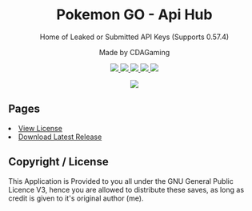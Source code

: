 <h1 align="center">Pokemon GO - Api Hub</h1>
<p align="center">Home of Leaked or Submitted API Keys (Supports 0.57.4)</p>
<p align="center">Made by CDAGaming</p>

<p align="center">
  <a href="https://github.com/CDAGaming/APIHub/releases">
  <img src="https://img.shields.io/github/downloads/CDAGaming/APIHub/total.svg"/>
  </a>
  <a href="http://www.gnu.org/licenses/gpl-3.0">
  <img src="https://img.shields.io/badge/License-GPL%20v3-blue.svg"/>
  </a>
  <a href="https://cdagaming.github.io">
  <img src="https://img.shields.io/website-up-down-green-red/http/shields.io.svg?maxAge=2592000"/>
  </a>
  <a href="https://github.com/CDAGaming/APIHub/releases/latest">
  <img src="https://img.shields.io/github/release/CDAGaming/APIHub.svg?style=flat-square"/>
  </a>
  <a>
  <img src="https://ci.appveyor.com/api/projects/status/ac607uyqrd656gjw?svg=true"/>
  </a>
</p>
<p align="center">
  <a href="https://discord.gg/9P7yYZV">
  <img src="https://discordapp.com/api/guilds/286947442367135764/widget.png?style=banner3&time-" />
  </a>
</p>

<h2>Pages</h2>
<li><a href="https://raw.githubusercontent.com/CDAGaming/APIHub/master/LICENSE.md">View License</a></li>
<li><a href="https://github.com/CDAGaming/APIHub/releases/latest">Download Latest Release</a></li>

<h2>Copyright / License</h2>
<p>This Application is Provided to you all under the GNU General Public Licence V3, hence you are allowed to distribute these saves, as long as credit is given to it's original author (me).</p> 
